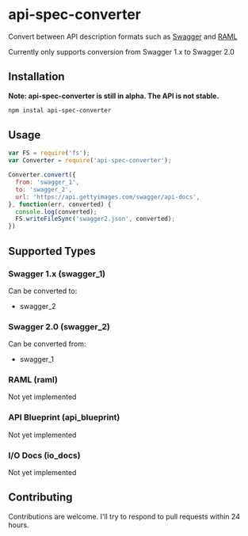 # api-spec-converter

Convert between API description formats such as [Swagger](http://swagger.io/) and [RAML](http://raml.org/)

Currently only supports conversion from Swagger 1.x to Swagger 2.0

## Installation
**Note: api-spec-converter is still in alpha. The API is not stable.**

```bash
npm instal api-spec-converter
```

## Usage

```js
var FS = require('fs');
var Converter = require('api-spec-converter');

Converter.convert({
  from: 'swagger_1',
  to: 'swagger_2',
  url: 'https://api.gettyimages.com/swagger/api-docs',
}, function(err, converted) {
  console.log(converted);
  FS.writeFileSync('swagger2.json', converted);
})

```

## Supported Types

### Swagger 1.x (swagger_1)

Can be converted to:
* swagger_2

### Swagger 2.0 (swagger_2)

Can be converted from:
* swagger_1

### RAML (raml)
Not yet implemented

### API Blueprint (api_blueprint)
Not yet implemented

### I/O Docs (io_docs)
Not yet implemented

## Contributing
Contributions are welcome. I'll try to respond to pull requests within 24 hours.

